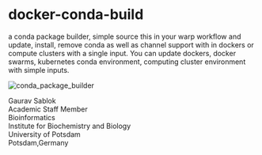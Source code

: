 # docker-conda-build

a conda package builder, simple source this in your warp workflow and update, install, remove conda as well as channel support with in dockers or compute clusters with a single input. You can update dockers, docker swarms, kubernetes conda environment, computing cluster environment with simple inputs.

![conda_package_builder](https://github.com/sablokgaurav/conda_package_builder_environment/blob/main/conda_package_builder.png)

Gaurav Sablok \
Academic Staff Member \
Bioinformatics \
Institute for Biochemistry and Biology \
University of Potsdam \
Potsdam,Germany 

